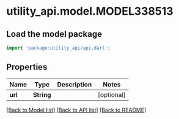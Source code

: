 # utility_api.model.MODEL338513

## Load the model package
```dart
import 'package:utility_api/api.dart';
```

## Properties
Name | Type | Description | Notes
------------ | ------------- | ------------- | -------------
**url** | **String** |  | [optional] 

[[Back to Model list]](../README.md#documentation-for-models) [[Back to API list]](../README.md#documentation-for-api-endpoints) [[Back to README]](../README.md)


